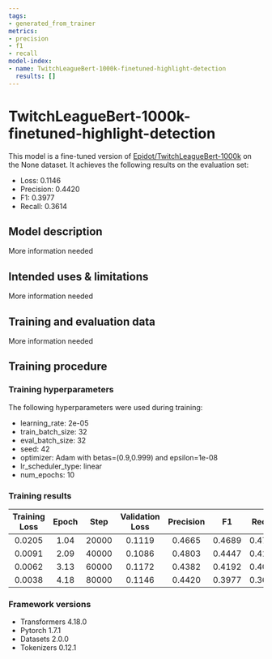 ```yaml
---
tags:
- generated_from_trainer
metrics:
- precision
- f1
- recall
model-index:
- name: TwitchLeagueBert-1000k-finetuned-highlight-detection
  results: []
---
```


<!-- This model card has been generated automatically according to the information the Trainer had access to. You
should probably proofread and complete it, then remove this comment. -->

# TwitchLeagueBert-1000k-finetuned-highlight-detection

This model is a fine-tuned version of [Epidot/TwitchLeagueBert-1000k](https://huggingface.co/Epidot/TwitchLeagueBert-1000k) on the None dataset.
It achieves the following results on the evaluation set:
- Loss: 0.1146
- Precision: 0.4420
- F1: 0.3977
- Recall: 0.3614

## Model description

More information needed

## Intended uses & limitations

More information needed

## Training and evaluation data

More information needed

## Training procedure

### Training hyperparameters

The following hyperparameters were used during training:
- learning_rate: 2e-05
- train_batch_size: 32
- eval_batch_size: 32
- seed: 42
- optimizer: Adam with betas=(0.9,0.999) and epsilon=1e-08
- lr_scheduler_type: linear
- num_epochs: 10

### Training results

| Training Loss | Epoch | Step  | Validation Loss | Precision | F1     | Recall |
|:-------------:|:-----:|:-----:|:---------------:|:---------:|:------:|:------:|
| 0.0205        | 1.04  | 20000 | 0.1119          | 0.4665    | 0.4689 | 0.4712 |
| 0.0091        | 2.09  | 40000 | 0.1086          | 0.4803    | 0.4447 | 0.4139 |
| 0.0062        | 3.13  | 60000 | 0.1172          | 0.4382    | 0.4192 | 0.4018 |
| 0.0038        | 4.18  | 80000 | 0.1146          | 0.4420    | 0.3977 | 0.3614 |


### Framework versions

- Transformers 4.18.0
- Pytorch 1.7.1
- Datasets 2.0.0
- Tokenizers 0.12.1
